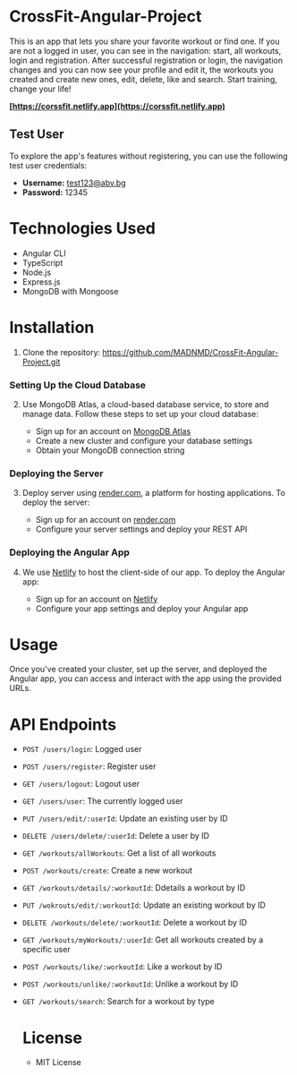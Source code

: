 # CrossFit-Angular-Project

This is an app that lets you share your favorite workout or find one. If you are not a logged in user, you can see in the navigation: start, all workouts, login and registration. After successful registration or login, the navigation changes and you can now see your profile and edit it, the workouts you created and create new ones, edit, delete, like and search. Start training, change your life!

**[https://corssfit.netlify.app](https://corssfit.netlify.app)**

## Test User

To explore the app's features without registering, you can use the following test user credentials:

- **Username:** test123@abv.bg
- **Password:** 12345

# Technologies Used
 - Angular CLI
 - TypeScript
 - Node.js
 - Express.js
 - MongoDB with Mongoose

# Installation
1. Clone the repository: https://github.com/MADNMD/CrossFit-Angular-Project.git

 ### Setting Up the Cloud Database

2. Use MongoDB Atlas, a cloud-based database service, to store and manage data. Follow these steps to set up your cloud database:

   - Sign up for an account on [MongoDB Atlas](https://www.mongodb.com/cloud/atlas)
   - Create a new cluster and configure your database settings
   - Obtain your MongoDB connection string

### Deploying the Server

3. Deploy server using [render.com](https://render.com), a platform for hosting applications. To deploy the server:

   - Sign up for an account on [render.com](https://render.com)
   - Configure your server settings and deploy your REST API

### Deploying the Angular App

4. We use [Netlify](https://www.netlify.com) to host the client-side of our app. To deploy the Angular app:

   - Sign up for an account on [Netlify](https://www.netlify.com)
   - Configure your app settings and deploy your Angular app

# Usage
Once you've created your cluster, set up the server, and deployed the Angular app, you can access and interact with the app using the provided URLs.

# API Endpoints
 - `POST /users/login`: Logged user
 - `POST /users/register`: Register user
 - `GET /users/logout`: Logout user
 - `GET /users/user`: The currently logged user
 - `PUT /users/edit/:userId`: Update an existing user by ID
 - `DELETE /users/delete/:userId`: Delete a user by ID
 - `GET /workouts/allWorkouts`:  Get a list of all workouts
 - `POST /workouts/create`: Create a new workout
 - `GET /workouts/details/:workoutId`: Ddetails a workout by ID
 - `PUT /wokrouts/edit/:workoutId`: Update an existing workout by ID
 - `DELETE /workouts/delete/:workoutId`: Delete a workout by ID
 - `GET /workouts/myWorkouts/:userId`: Get all workouts created by a specific user
 - `POST /workouts/like/:workoutId`: Like a workout by ID
 - `POST /workouts/unlike/:workoutId`: Unlike a workout by ID
 - `GET /workouts/search`: Search for a workout by type

   # License
   - MIT License

